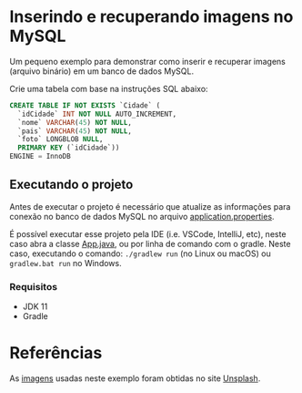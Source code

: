 # Inserindo e recuperando imagens no MySQL

Um pequeno exemplo para demonstrar como inserir e recuperar imagens (arquivo binário) em um banco de dados MySQL.

Crie uma tabela com base na instruções SQL abaixo:

```sql
CREATE TABLE IF NOT EXISTS `Cidade` (
  `idCidade` INT NOT NULL AUTO_INCREMENT,
  `nome` VARCHAR(45) NOT NULL,
  `pais` VARCHAR(45) NOT NULL,
  `foto` LONGBLOB NULL,
  PRIMARY KEY (`idCidade`))
ENGINE = InnoDB
```

## Executando o projeto

Antes de executar o projeto é necessário que atualize as informações para conexão no banco de dados MySQL no arquivo [application.properties](app/build/resources/main/application.properties).

É possível executar esse projeto pela IDE (i.e. VSCode, IntelliJ, etc), neste caso abra a classe [App.java](app/src/main/java/engtelecom/bcd/App.java), ou por linha de comando com o gradle. Neste caso, executando o comando: `./gradlew run` (no Linux ou macOS) ou `gradlew.bat run` no Windows.

### Requisitos
- JDK 11
- Gradle

# Referências

As [imagens](fotos) usadas neste exemplo foram obtidas no site [Unsplash](https://unsplash.com).
